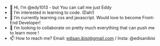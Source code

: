 - 👋 Hi, I’m @edy1013 - but You can call me just Eddy
- 👀 I’m interested in learning to code. (Dah!)
- 🌱 I’m currently learning css and javascript. Would love to become Front-End Developer! 
- 💞️ I’m looking to collaborate on pretty much everything that can push me to learn more ! 
- 📫 How to reach me? Email: edisan.ibisi@gmail.com / Insta: @edisanibisi

<!---
edy1013/edy1013 is a ✨ special ✨ repository because its `README.md` (this file) appears on your GitHub profile.
You can click the Preview link to take a look at your changes.
--->
